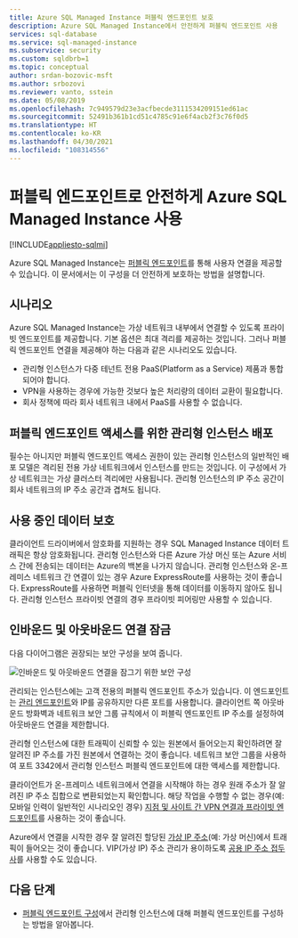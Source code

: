 ```yaml
---
title: Azure SQL Managed Instance 퍼블릭 엔드포인트 보호
description: Azure SQL Managed Instance에서 안전하게 퍼블릭 엔드포인트 사용
services: sql-database
ms.service: sql-managed-instance
ms.subservice: security
ms.custom: sqldbrb=1
ms.topic: conceptual
author: srdan-bozovic-msft
ms.author: srbozovi
ms.reviewer: vanto, sstein
ms.date: 05/08/2019
ms.openlocfilehash: 7c949579d23e3acfbecde3111534209151ed61ac
ms.sourcegitcommit: 52491b361b1cd51c4785c91e6f4acb2f3c76f0d5
ms.translationtype: HT
ms.contentlocale: ko-KR
ms.lasthandoff: 04/30/2021
ms.locfileid: "108314556"
---
```

# <a name="use-azure-sql-managed-instance-securely-with-public-endpoints"></a>퍼블릭 엔드포인트로 안전하게 Azure SQL Managed Instance 사용
[!INCLUDE[appliesto-sqlmi](../includes/appliesto-sqlmi.md)]

Azure SQL Managed Instance는 [퍼블릭 엔드포인트](public-endpoint-configure.md)를 통해 사용자 연결을 제공할 수 있습니다. 이 문서에서는 이 구성을 더 안전하게 보호하는 방법을 설명합니다.

## <a name="scenarios"></a>시나리오

Azure SQL Managed Instance는 가상 네트워크 내부에서 연결할 수 있도록 프라이빗 엔드포인트를 제공합니다. 기본 옵션은 최대 격리를 제공하는 것입니다. 그러나 퍼블릭 엔드포인트 연결을 제공해야 하는 다음과 같은 시나리오도 있습니다.

- 관리형 인스턴스가 다중 테넌트 전용 PaaS(Platform as a Service) 제품과 통합되어야 합니다.
- VPN을 사용하는 경우에 가능한 것보다 높은 처리량의 데이터 교환이 필요합니다.
- 회사 정책에 따라 회사 네트워크 내에서 PaaS를 사용할 수 없습니다.

## <a name="deploy-a-managed-instance-for-public-endpoint-access"></a>퍼블릭 엔드포인트 액세스를 위한 관리형 인스턴스 배포

필수는 아니지만 퍼블릭 엔드포인트 액세스 권한이 있는 관리형 인스턴스의 일반적인 배포 모델은 격리된 전용 가상 네트워크에서 인스턴스를 만드는 것입니다. 이 구성에서 가상 네트워크는 가상 클러스터 격리에만 사용됩니다. 관리형 인스턴스의 IP 주소 공간이 회사 네트워크의 IP 주소 공간과 겹쳐도 됩니다.

## <a name="secure-data-in-motion"></a>사용 중인 데이터 보호

클라이언트 드라이버에서 암호화를 지원하는 경우 SQL Managed Instance 데이터 트래픽은 항상 암호화됩니다. 관리형 인스턴스와 다른 Azure 가상 머신 또는 Azure 서비스 간에 전송되는 데이터는 Azure의 백본을 나가지 않습니다. 관리형 인스턴스와 온-프레미스 네트워크 간 연결이 있는 경우 Azure ExpressRoute를 사용하는 것이 좋습니다. ExpressRoute를 사용하면 퍼블릭 인터넷을 통해 데이터를 이동하지 않아도 됩니다. 관리형 인스턴스 프라이빗 연결의 경우 프라이빗 피어링만 사용할 수 있습니다.

## <a name="lock-down-inbound-and-outbound-connectivity"></a>인바운드 및 아웃바운드 연결 잠금

다음 다이어그램은 권장되는 보안 구성을 보여 줍니다.

![인바운드 및 아웃바운드 연결을 잠그기 위한 보안 구성](./media/public-endpoint-overview/managed-instance-vnet.png)

관리되는 인스턴스에는 고객 전용의 퍼블릭 엔드포인트 주소가 있습니다. 이 엔드포인트는 [관리 엔드포인트](management-endpoint-find-ip-address.md)와 IP를 공유하지만 다른 포트를 사용합니다. 클라이언트 쪽 아웃바운드 방화벽과 네트워크 보안 그룹 규칙에서 이 퍼블릭 엔드포인트 IP 주소를 설정하여 아웃바운드 연결을 제한합니다.

관리형 인스턴스에 대한 트래픽이 신뢰할 수 있는 원본에서 들어오는지 확인하려면 잘 알려진 IP 주소를 가진 원본에서 연결하는 것이 좋습니다. 네트워크 보안 그룹을 사용하여 포트 3342에서 관리형 인스턴스 퍼블릭 엔드포인트에 대한 액세스를 제한합니다.

클라이언트가 온-프레미스 네트워크에서 연결을 시작해야 하는 경우 원래 주소가 잘 알려진 IP 주소 집합으로 변환되었는지 확인합니다. 해당 작업을 수행할 수 없는 경우(예: 모바일 인력이 일반적인 시나리오인 경우) [지점 및 사이트 간 VPN 연결과 프라이빗 엔드포인트](point-to-site-p2s-configure.md)를 사용하는 것이 좋습니다.

Azure에서 연결을 시작한 경우 잘 알려진 할당된 [가상 IP 주소](/previous-versions/azure/virtual-network/virtual-networks-reserved-public-ip)(예: 가상 머신)에서 트래픽이 들어오는 것이 좋습니다. VIP(가상 IP) 주소 관리가 용이하도록 [공용 IP 주소 접두사](../../virtual-network/public-ip-address-prefix.md)를 사용할 수도 있습니다.

## <a name="next-steps"></a>다음 단계

- [퍼블릭 엔드포인트 구성](public-endpoint-configure.md)에서 관리형 인스턴스에 대해 퍼블릭 엔드포인트를 구성하는 방법을 알아봅니다.

